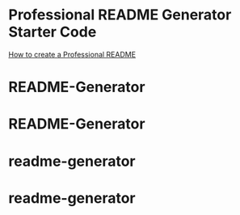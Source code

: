 # Professional README Generator Starter Code

[How to create a Professional README](./readme-guide.md)
# README-Generator
# README-Generator
# readme-generator
# readme-generator
